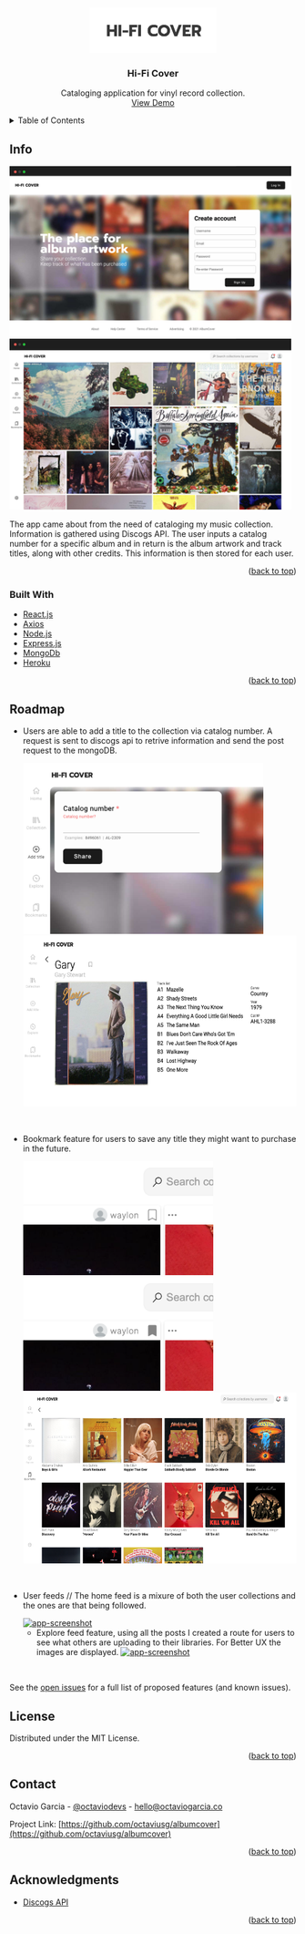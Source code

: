 
<br />
<div align="center">
  <a href="https://github.com/octaviusg/albumcover">
    <img src="./client/build/assets/../../public/assets/screenshots/Untitled-1.jpg" alt="Logo" height="80">
  </a>

<h3 align="center">Hi-Fi Cover</h3>

  <p align="center">
Cataloging application for vinyl record collection. 
    <br />
    <a href="https://hificover.herokuapp.com/">View Demo</a>
    
  </p>
</div>




<details>
  <summary>Table of Contents</summary>
  <ol>
    <li>
      <a href="#info">Info</a>
      <ul>
        <li><a href="#built-with">Built With</a></li>
      </ul>
   
  
    <li><a href="#roadmap">Roadmap</a></li>
    <li><a href="#license">License</a></li>
    <li><a href="#contact">Contact</a></li>
    <li><a href="#acknowledgments">Acknowledgments</a></li>
  </ol>
</details>


## Info
   <a href="https://github.com/octaviusg/albumcover">
    <img src="./client/build/assets/../../public/assets/screenshots/hifiscreenshot-1.jpg" alt="app-screenshot" height="300">
  </a>
  <a href="https://github.com/octaviusg/albumcover">
    <img src="./client/build/assets/../../public/assets/screenshots/hifiscreenshot.jpg" alt="app-screenshot" height="300" >
  </a>
 


The app came about from the need of cataloging my music collection. Information is gathered using Discogs API. The user inputs a catalog number for a specific album and in return is the album artwork and track titles, along with other credits. This information is then stored for each user.

<p align="right">(<a href="#top">back to top</a>)</p>



### Built With
* [React.js](https://reactjs.org/)
* [Axios](https://axios-http.com/)
* [Node.js](https://nodejs.org/en/)
* [Express.js](https://expressjs.com/)
* [MongoDb](https://www.mongodb.com/)
* [Heroku](https://www.heroku.com/)


  


<p align="right">(<a href="#top">back to top</a>)</p>






## Roadmap

- Users are able to add a title to the collection via catalog number. A request is sent to discogs api to retrive information and send the post request to the mongoDB.
  
    <a href="https://github.com/octaviusg/albumcover">
    <img src="./client/build/assets/../../public/assets/screenshots/Screen%20Shot%202021-11-08%20at%201.27.54%20PM.png" alt="app-screenshot"  height="300" >
  </a>
   <a href="https://github.com/octaviusg/albumcover">
    <img src="./client/build/assets/../../public/assets/screenshots/Screen%20Shot%202021-11-08%20at%201.41.31%20PM.png" alt="app-screenshot"  height="300" >
  </a>

<br>
  
- Bookmark feature for users to save any title they might want to purchase in the future.

   <a href="https://github.com/octaviusg/albumcover">
    <img src="./client/build/assets/../../public/assets/screenshots/Screen%20Shot%202021-11-08%20at%201.29.25%20PM.png"alt="app-screenshot" height="200" >
  </a>
   <a href="https://github.com/octaviusg/albumcover">
    <img src="./client/build/assets/../../public/assets/screenshots/Screen%20Shot%202021-11-08%20at%201.29.35%20PM.png" alt="app-screenshot"  height="200" >
  </a>

   <a href="https://github.com/octaviusg/albumcover">
    <img src="./client/build/assets/../../public/assets/screenshots/Screen%20Shot%202021-11-08%20at%201.30.36%20PM.png" alt="app-screenshot"  height="300" >
  </a>
<br>


- User feeds // The home feed is a mixure of both the user collections and the ones are that being followed. 

  <a href="https://github.com/octaviusg/albumcover">
  <img src="./client/build/assets/../../public/assets/screenshots/userfeed.png" alt="app-screenshot" height="300" >
    </a>

     - Explore feed feature, using all the posts I created a route for users to see what others are uploading to their libraries. For Better UX the images are displayed.
       <a href="https://github.com/octaviusg/albumcover">
         <img src="./client/build/assets/../../public/assets/screenshots/explore.png" alt="app-screenshot" height="300" >
         </a>
   
<br>

See the [open issues](https://github.com/octaviusg/albumcover/issues) for a full list of proposed features (and known issues).


## License

Distributed under the MIT License. 

<p align="right">(<a href="#top">back to top</a>)</p>




## Contact

Octavio Garcia - [@octaviodevs](https://www.instagram.com/octaviodevs/) - hello@octaviogarcia.co

Project Link: [https://github.com/octaviusg/albumcover](https://github.com/octaviusg/albumcover)

<p align="right">(<a href="#top">back to top</a>)</p>




## Acknowledgments

* [Discogs API](https://www.discogs.com/developers)


<p align="right">(<a href="#top">back to top</a>)</p>

